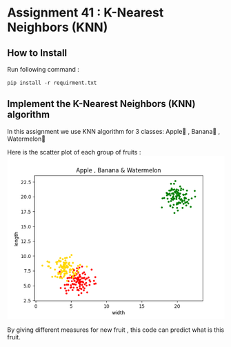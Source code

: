 # Assignment 41 : K-Nearest Neighbors (KNN)

## How to Install
Run following command :
```
pip install -r requirment.txt
```

## Implement the K-Nearest Neighbors (KNN) algorithm
In this assignment we use KNN algorithm for 3 classes: Apple🍎 , Banana🍌 , Watermelon🍉

Here is the scatter plot of each group of fruits :
![alt text](<outputs/apple, banana and watermelon.png>)

By giving different measures for new fruit , this code can predict what is this fruit.